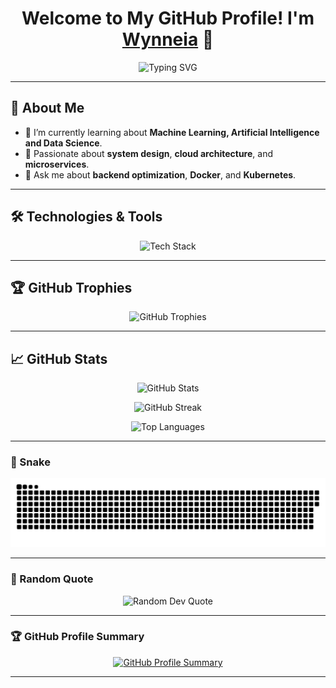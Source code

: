 <h1 align="center">Welcome to My GitHub Profile! I'm <a href="https://github.com/wynneia" target="_blank">Wynneia</a> 👋</h1>

<p align="center">
  <img src="https://readme-typing-svg.herokuapp.com?font=Fira+Code&size=28&pause=1000&color=F75C7E&center=true&width=500&lines=Backend+Developer;AI%2FML+Explorer;DSAI+Enthusiast;Building+The+Future" alt="Typing SVG" />
</p>

---

## 🚀 About Me

- 🌱 I’m currently learning about **Machine Learning, Artificial Intelligence and Data Science**.  
- 🔭 Passionate about **system design**, **cloud architecture**, and **microservices**.  
- 💬 Ask me about **backend optimization**, **Docker**, and **Kubernetes**.  

---

## 🛠️ Technologies & Tools

<p align="center">
  <img src="https://skillicons.dev/icons?i=python,django,flask,fastapi,java,spring,js,ts,nodejs,express,graphql,postgres,mongodb,redis,aws,azure,docker,kubernetes,linux,git,github&theme=dark" alt="Tech Stack" />
</p>

---

## 🏆 GitHub Trophies

<p align="center">
  <img src="https://github-trophies.vercel.app/?username=wynneia&theme=radical&no-frame=false&no-bg=true&margin-w=5" alt="GitHub Trophies" />
</p>

---

## 📈 GitHub Stats

<p align="center">
  <img src="https://github-readme-stats.vercel.app/api?username=wynneia&show_icons=true&theme=radical" alt="GitHub Stats" />
</p>

<p align="center">
  <img src="https://github-readme-streak-stats.herokuapp.com?user=wynneia&theme=radical&date_format=M%20j%5B%2C%20Y%5D" alt="GitHub Streak" />
</p>

<p align="center">
  <img src="https://github-readme-stats.vercel.app/api/top-langs/?username=wynneia&layout=compact&theme=radical" alt="Top Languages" />
</p>

---

### 🐍 Snake
<p align="center">
  <a href="https://github.com/wynneia">
    <img src="https://raw.githubusercontent.com/wynneia/snake/refs/heads/output/github-contribution-grid-snake-dark.svg" alt="GitHub Snake Game" />
  </a>
</p>

---

### 📝 Random Quote
<p align="center">
  <img src="https://quotes-github-readme.vercel.app/api?type=horizontal&theme=radical" alt="Random Dev Quote" />
</p>

---

### 🏆 GitHub Profile Summary

<p align="center">
  <a href="https://github.com/wynneia">
    <img src="https://github-profile-summary-cards.vercel.app/api/cards/profile-details?username=wynneia&theme=radical" alt="GitHub Profile Summary" />
  </a>
</p>

---

